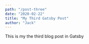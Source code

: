 ```yaml
---
path: "/post-three"
date: "2020-02-22"
title: "My Third Gatsby Post"
author: "Jack"
---
```


This is my the third blog post in Gatsby